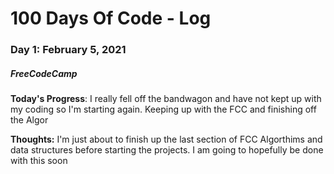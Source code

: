 # 100 Days Of Code - Log
### Day 1: February 5, 2021
##### FreeCodeCamp 

**Today's Progress**: I really fell off the bandwagon and have not kept up with my coding so I'm starting again. Keeping up with the FCC and finishing off the Algor

**Thoughts:** I'm just about to finish up the last section of FCC Algorthims and data structures before starting the projects. I am going to hopefully be done with this soon 